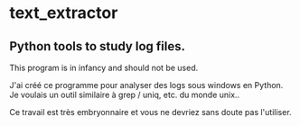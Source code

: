 # text_extractor
## Python tools to study log files.
This program is in infancy and should not be used.

J'ai créé ce programme pour analyser des logs sous windows en Python. Je voulais un outil similaire à grep / uniq, etc. du monde unix..

Ce travail est très embryonnaire et vous ne devriez sans doute pas l'utiliser.

